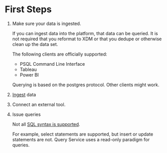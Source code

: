 # First Steps

1.  Make sure your data is ingested.
    
    If you can ingest data into the platform, that data can be queried. It is not required that you reformat to XDM or that you dedupe or otherwise clean up the data set.
    
    The following clients are officially supported:
    
    *   PSQL Command Line Interface
    *   Tableau
    *   Power BI
    
    Querying is based on the postgres protocol. Other clients might work.
    
2.  [Ingest](qs-add-data.md) data
    
3.  Connect an external tool.
    
4.  Issue queries
    
    Not all [SQL syntax is supported](qs-sql-syntax.md). 
    
    For example, select statements are supported, but insert or update statements are not. Query Service uses a read-only paradigm for queries.